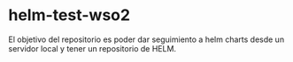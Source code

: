 # helm-test-wso2
El objetivo del repositorio es poder dar seguimiento a helm charts desde un servidor local y tener un repositorio de HELM.
